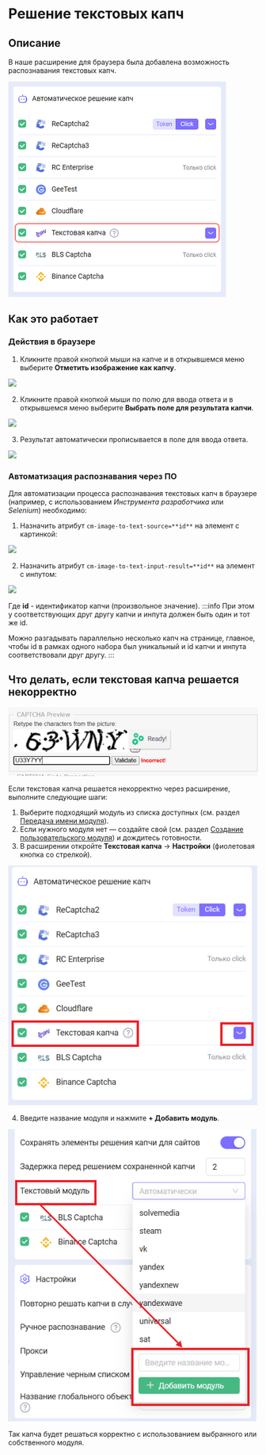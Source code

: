 ﻿---
sidebar_position: 2
---

# Решение текстовых капч
## Описание
В наше расширение для браузера была добавлена возможность распознавания текстовых капч.

![](./images/text-captcha-solve/Aspose.Words.f6d390ba-8e92-4611-b5a2-167a5168d8f1.001.png) 

## Как это работает
### Действия в браузере
1. Кликните правой кнопкой мыши на капче и в открывшемся меню выберите **Отметить изображение как капчу**.

![](./images/text-captcha-solve/Aspose.Words.f6d390ba-8e92-4611-b5a2-167a5168d8f1.002.png) 

2. Кликните правой кнопкой мыши по полю для ввода ответа и в открывшемся меню выберите **Выбрать поле для результата капчи**.

![](./images/text-captcha-solve/captcha-field.png) 

3. Результат автоматически прописывается в поле для ввода ответа.

![](./images/text-captcha-solve/Aspose.Words.f6d390ba-8e92-4611-b5a2-167a5168d8f1.004.png) 

### Автоматизация распознавания через ПО
Для автоматизации процесса распознавания текстовых капч в браузере (например, с использованием *Инструмента разработчика* или *Selenium*) необходимо:

1. Назначить атрибут `cm-image-to-text-source=**id**` на элемент с картинкой:

![](./images/text-captcha-solve/exapmle1.png) 

2. Назначить атрибут `cm-image-to-text-input-result=**id**` на элемент с инпутом:

![](./images/text-captcha-solve/exapmle2.png) 

Где **id** - идентификатор капчи (произвольное значение).
:::info 
При этом у соответствующих друг другу капчи и инпута должен быть один и тот же id.

Можно разгадывать параллельно несколько капч на странице, главное, чтобы id в рамках одного набора был уникальный и id капчи и инпута соответствовали друг другу.
:::

## Что делать, если текстовая капча решается некорректно

![](./images/text-captcha-solve/incorrect-captcha.png) 

Если текстовая капча решается некорректно через расширение, выполните следующие шаги:

1. Выберите подходящий модуль из списка доступных (см. раздел [Передача имени модуля](/docs/api/module-name)).
2. Если нужного модуля нет — создайте свой (см. раздел [Создание пользовательского модуля](/docs/api/user-module)) и дождитесь готовности.
3. В расширении откройте **Текстовая капча** → **Настройки** (фиолетовая кнопка со стрелкой).

![](./images/text-captcha-solve/open-settings.png)   

4. Введите название модуля и нажмите **+ Добавить модуль**.

![](./images/text-captcha-solve/settings.png) 

Так капча будет решаться корректно с использованием выбранного или собственного модуля.
